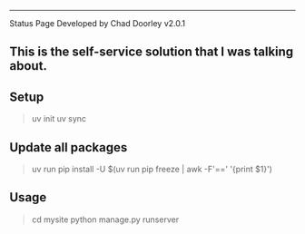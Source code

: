 -----
Status Page
Developed by Chad Doorley
v2.0.1

This is the self-service solution that I was talking about.
-----

## Setup

> uv init
> uv sync

## Update all packages
> uv run pip install -U $(uv run pip freeze | awk -F'==' '{print $1}')


## Usage
> cd mysite
> python manage.py runserver

